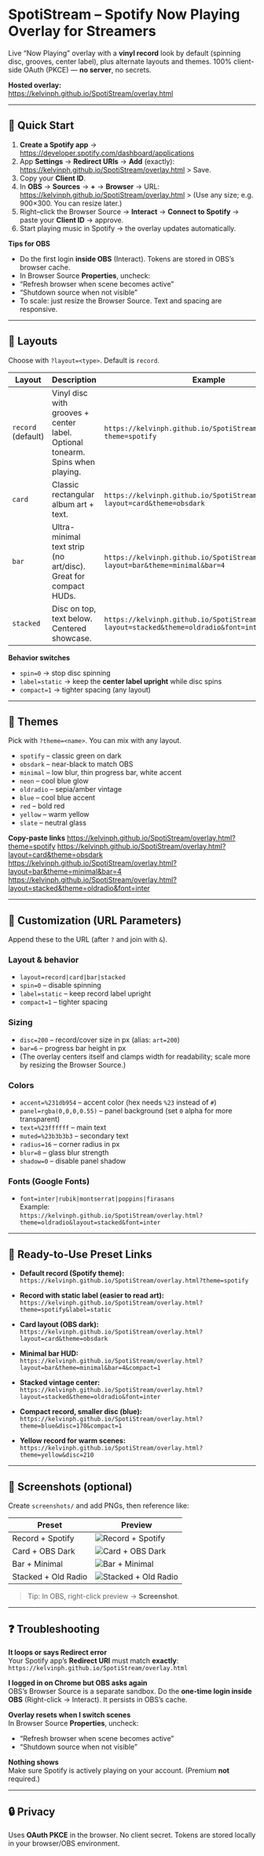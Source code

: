 # SpotiStream – Spotify Now Playing Overlay for Streamers

Live “Now Playing” overlay with a **vinyl record** look by default (spinning disc, grooves, center label), plus alternate layouts and themes. 100% client-side OAuth (PKCE) — **no server**, no secrets.

**Hosted overlay:**  
https://kelvinph.github.io/SpotiStream/overlay.html

---

## 🚀 Quick Start

1) **Create a Spotify app** → https://developer.spotify.com/dashboard/applications  
2) App **Settings** → **Redirect URIs** → **Add** (exactly): https://kelvinph.github.io/SpotiStream/overlay.html > Save.  
3) Copy your **Client ID**.  
4) In **OBS** → **Sources** → **+** → **Browser** → URL: https://kelvinph.github.io/SpotiStream/overlay.html > (Use any size; e.g. 900×300. You can resize later.)  
5) Right–click the Browser Source → **Interact** → **Connect to Spotify** → paste your **Client ID** → approve.  
6) Start playing music in Spotify → the overlay updates automatically.

**Tips for OBS**
- Do the first login **inside OBS** (Interact). Tokens are stored in OBS’s browser cache.  
- In Browser Source **Properties**, uncheck:  
- “Refresh browser when scene becomes active”  
- “Shutdown source when not visible”  
- To scale: just resize the Browser Source. Text and spacing are responsive.

---

## 🧱 Layouts

Choose with `?layout=<type>`. Default is `record`.

| Layout   | Description | Example |
|---------|-------------|---------|
| `record` (default) | Vinyl disc with grooves + center label. Optional tonearm. Spins when playing. | `https://kelvinph.github.io/SpotiStream/overlay.html?theme=spotify` |
| `card`   | Classic rectangular album art + text. | `https://kelvinph.github.io/SpotiStream/overlay.html?layout=card&theme=obsdark` |
| `bar`    | Ultra-minimal text strip (no art/disc). Great for compact HUDs. | `https://kelvinph.github.io/SpotiStream/overlay.html?layout=bar&theme=minimal&bar=4` |
| `stacked`| Disc on top, text below. Centered showcase. | `https://kelvinph.github.io/SpotiStream/overlay.html?layout=stacked&theme=oldradio&font=inter` |

**Behavior switches**
- `spin=0` → stop disc spinning  
- `label=static` → keep the **center label upright** while disc spins  
- `compact=1` → tighter spacing (any layout)

---

## 🎨 Themes

Pick with `?theme=<name>`. You can mix with any layout.

- `spotify` – classic green on dark  
- `obsdark` – near-black to match OBS  
- `minimal` – low blur, thin progress bar, white accent  
- `neon` – cool blue glow  
- `oldradio` – sepia/amber vintage  
- `blue` – cool blue accent  
- `red` – bold red  
- `yellow` – warm yellow  
- `slate` – neutral glass

**Copy-paste links**
https://kelvinph.github.io/SpotiStream/overlay.html?theme=spotify
https://kelvinph.github.io/SpotiStream/overlay.html?layout=card&theme=obsdark
https://kelvinph.github.io/SpotiStream/overlay.html?layout=bar&theme=minimal&bar=4
https://kelvinph.github.io/SpotiStream/overlay.html?layout=stacked&theme=oldradio&font=inter


---

## 🔧 Customization (URL Parameters)

Append these to the URL (after `?` and join with `&`).

### Layout & behavior
- `layout=record|card|bar|stacked`  
- `spin=0` – disable spinning  
- `label=static` – keep record label upright  
- `compact=1` – tighter spacing

### Sizing
- `disc=200` – record/cover size in px (alias: `art=200`)  
- `bar=6` – progress bar height in px  
- (The overlay centers itself and clamps width for readability; scale more by resizing the Browser Source.)

### Colors
- `accent=%231db954` – accent color (hex needs `%23` instead of `#`)  
- `panel=rgba(0,0,0,0.55)` – panel background (set `0` alpha for more transparent)  
- `text=%23ffffff` – main text  
- `muted=%23b3b3b3` – secondary text  
- `radius=16` – corner radius in px  
- `blur=8` – glass blur strength  
- `shadow=0` – disable panel shadow

### Fonts (Google Fonts)
- `font=inter|rubik|montserrat|poppins|firasans`  
  Example:  
  `https://kelvinph.github.io/SpotiStream/overlay.html?theme=oldradio&layout=stacked&font=inter`

---

## 🧪 Ready-to-Use Preset Links

- **Default record (Spotify theme):**  
  `https://kelvinph.github.io/SpotiStream/overlay.html?theme=spotify`

- **Record with static label (easier to read art):**  
  `https://kelvinph.github.io/SpotiStream/overlay.html?theme=spotify&label=static`

- **Card layout (OBS dark):**  
  `https://kelvinph.github.io/SpotiStream/overlay.html?layout=card&theme=obsdark`

- **Minimal bar HUD:**  
  `https://kelvinph.github.io/SpotiStream/overlay.html?layout=bar&theme=minimal&bar=4&compact=1`

- **Stacked vintage center:**  
  `https://kelvinph.github.io/SpotiStream/overlay.html?layout=stacked&theme=oldradio&font=inter`

- **Compact record, smaller disc (blue):**  
  `https://kelvinph.github.io/SpotiStream/overlay.html?theme=blue&disc=170&compact=1`

- **Yellow record for warm scenes:**  
  `https://kelvinph.github.io/SpotiStream/overlay.html?theme=yellow&disc=210`

---

## 📸 Screenshots (optional)

Create `screenshots/` and add PNGs, then reference like:

| Preset | Preview |
|---|---|
| Record + Spotify | ![Record + Spotify](./record-spotify.png) |
| Card + OBS Dark | ![Card + OBS Dark](./card-obsdark.png) |
| Bar + Minimal | ![Bar + Minimal](./bar-minimal.png) |
| Stacked + Old Radio | ![Stacked + Old Radio](./stacked-oldradio.png) |

> Tip: In OBS, right-click preview → **Screenshot**.

---

## ❓ Troubleshooting

**It loops or says Redirect error**  
Your Spotify app’s **Redirect URI** must match **exactly**:  
`https://kelvinph.github.io/SpotiStream/overlay.html`

**I logged in on Chrome but OBS asks again**  
OBS’s Browser Source is a separate sandbox. Do the **one-time login inside OBS** (Right-click → Interact). It persists in OBS’s cache.

**Overlay resets when I switch scenes**  
In Browser Source **Properties**, uncheck:  
- “Refresh browser when scene becomes active”  
- “Shutdown source when not visible”

**Nothing shows**  
Make sure Spotify is actively playing on your account. (Premium **not** required.)

---


## 🔒 Privacy

Uses **OAuth PKCE** in the browser. No client secret. Tokens are stored locally in your browser/OBS environment.


